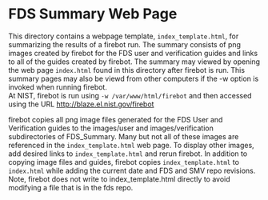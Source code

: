 # FDS Summary Web Page

This directory contains a webpage template, `index_template.html`, for summarizing the results  of a firebot run. 
The summary consists of png images created by firebot for the FDS user and verification guides
and links to all of the guides created by firebot.
The summary may viewed by opening the web page `index.html`
found in this directory after firebot is run.
This summary pages may also be viewd from other computers if the -w option is invoked when running firebot.  
At NIST, firebot is run using `-w /var/www/html/firebot` and then accessed using the URL http://blaze.el.nist.gov/firebot

firebot copies all png image files generated for the FDS User and Verification guides
to the images/user and images/verification subdirectories of FDS_Summary.
Many but not all of these images are referenced in the `index_template.html`
web page. To display other images, add desired links to `index_template.html` and rerun firebot.
In addition to copying image files and guides, 
firebot copies `index_template.html` to `index.html` while adding the current date and FDS and SMV repo revisions.
Note, firebot does not write to index_template.html directly to avoid modifying a file that is in the fds repo.
